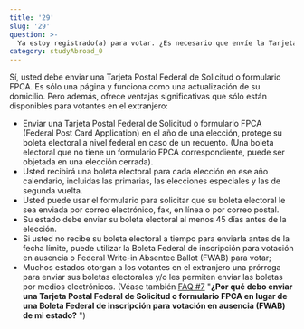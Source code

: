 ```yaml
---
title: '29'
slug: '29'
question: >-
  Ya estoy registrado(a) para votar. ¿Es necesario que envíe la Tarjeta Postal Federal de Solicitud o formulario FPCA para solicitar mi boleta electoral mientras estoy estudiando en el extranjero?
category: studyAbroad_0
---
```

Sí, usted debe enviar una Tarjeta Postal Federal de Solicitud o formulario FPCA. Es sólo una página y funciona como una actualización de su domicilio. Pero además, ofrece ventajas significativas que sólo están disponibles para votantes en el extranjero:

- Enviar una Tarjeta Postal Federal de Solicitud o formulario FPCA (Federal Post Card Application) en el año de una elección, protege su boleta electoral a nivel federal en caso de un recuento. (Una boleta electoral que no tiene un formulario FPCA correspondiente, puede ser objetada en una elección cerrada). 
- Usted recibirá una boleta electoral para cada elección en ese año calendario, incluidas las primarias, las elecciones especiales y las de segunda vuelta. 
- Usted puede usar el formulario para solicitar que su boleta electoral le sea enviada por correo electrónico, fax, en línea o por correo postal.
- Su estado debe enviar su boleta electoral al menos 45 días antes de la elección.
- Si usted no recibe su boleta electoral a tiempo para enviarla antes de la fecha límite, puede utilizar la Boleta Federal de inscripción para votación en ausencia o Federal Write-in Absentee Ballot (FWAB) para votar;
- Muchos estados otorgan a los votantes en el extranjero una prórroga para enviar sus boletas electorales y/o les permiten enviar las boletas por medios electrónicos. (Véase también [FAQ #7](/faqs/7) "**¿Por qué debo enviar una Tarjeta Postal Federal de Solicitud o formulario FPCA en lugar de una Boleta Federal de inscripción para votación en ausencia (FWAB) de mi estado?** ")
